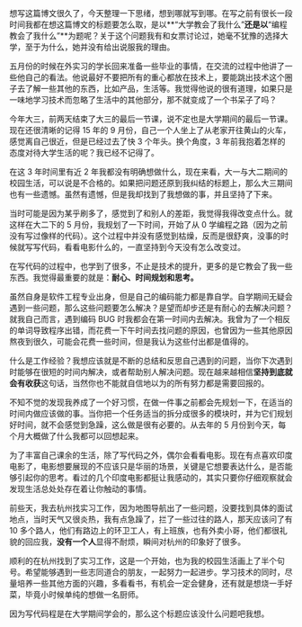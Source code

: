 想写这篇博文很久了，今天整理一下思绪，想到哪就写到哪。在写之前有很长一段时间我都在想这篇博文的标题要怎么取，是以**“大学教会了我什么”**还是以**“编程教会了我什么”**为题呢？关于这个问题我有和女票讨论过，她毫不犹豫的选择大学，至于为什么，她并没有给出说服我的理由。

五月份的时候在外实习的学长回来准备一些毕业的事情，在交流的过程中他讲了一些他自己的看法。他说最好不要把所有的重心都放在技术上，要能跳出技术这个圈子去了解一些其他的东西，比如产品，生活等。我觉得他说的很有道理，如果只是一味地学习技术而忽略了生活中的其他部分，那不就变成了一个书呆子了吗？

今年大三，前两天结束了大三的最后一节课，说不定也是大学期间的最后一节课。现在还很清晰的记得 15 年的 9 月份，自己一个人坐上了从老家开往黄山的火车，感觉离自己很近，但是已经过去了快 3 个年头。换个角度，3 年前我抱着怎样的态度对待大学生活的呢？我已经不记得了。

在这 3 年时间里有近 2 年我都没有明确想做什么，现在来看，大一与大二期间的校园生活，可以说是不合格的。如果把问题还原到我纠结的标题上，那么大三期间也有一些遗憾。虽然有遗憾，但是我却找到了我想做的事，并且坚持了下来。

当时可能是因为某乎刷多了，感觉到了和别人的差距，我觉得我得改变点什么。就这样在大二下的 5 月份，我规划了一下时间，开始了从 0 学编程之路（因为之前没有写过像样的代码）。这个过程中并没有感觉到枯燥，反而是很舒爽，没事的时候就写写代码，看看电影什么的，一直坚持到今天没有怎么改变过。

在写代码的过程中，也学到了很多，不止是技术的提升，更多的是它教会了我一些东西。我觉得最重要的就是：**耐心、时间规划和思考。**

虽然自身是软件工程专业出身，但是自己的编码能力都是靠自学。自学期间无疑会遇到一些问题，那么这些问题要怎么解决？是望而却步还是有耐心的去解决问题？就我自己而言，遇到编码 BUG 时我都会在第一时间内去解决。我曾为了一个相反的单词导致程序出错，而花费一下午时间去找问题的原因，也曾因为一些其他原因熬夜到很久，可能会花费一些时间，但是我认为这些付出都是值得的。

什么是工作经验？我想应该就是不断的总结和反思自己遇到的问题，当你下次遇到时能够在很短的时间内解决，或者帮助别人解决问题。现在越来越相信**坚持到底就会有收获**这句话，当然你也不能就自信地以为的所有努力都是需要回报的。

不知不觉的发现我养成了一个好习惯，在做一件事之前都会先规划一下，在适当的时间内做应该做的事。当你把一个任务适当的拆分成很多的模块时，并为它们规划好时间，就不会感觉到急躁，这么做是很有必要的。从去年的 5 月份到今天，每个月大概做了什么我都可以回想起来。

为了丰富自己课余的生活，除了写代码之外，偶尔会看看电影。现在有点喜欢印度电影了，电影想要展现的不应该只是华丽的场景，关键是它想要表达什么，是否能够引起你的思考。看过的几个印度电影都挺让我感动的，其实只要你仔细观察就会发现生活总处处存在着让你触动的事情。

前些天，我去杭州找实习工作，因为地图导航出了一些问题，没要找到具体的面试地点，当时天气又很炎热，我有点急躁了，拦了一些过往的路人，那天应该问了有 10 多个路人，他们有路边上的环卫工人，有上班族，也有外卖小哥，他们都很礼貌的回应我，**没有一个人**显得不耐烦，瞬间对杭州的印象好了很多。

顺利的在杭州找到了实习工作，这是一个开始，也为我的校园生活画上了半个句号。希望能够遇到一些志同道合的朋友，一起努力一起进步。学习技术的同时，尽量培养一些其他方面的兴趣，多看看书，有机会一定会健身，还有就是想烧一手好菜，毕竟小时候单纯的想做一名厨师。

因为写代码程是在大学期间学会的，那么这个标题应该没什么问题吧我想。